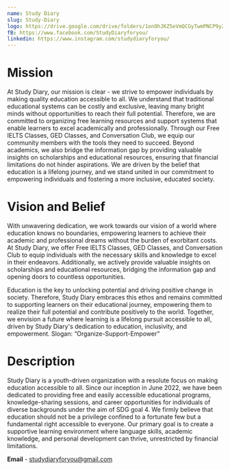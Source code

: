 ```yaml
---
name: Study Diary
slug: Study-Diary
logo: https://drive.google.com/drive/folders/1onOhJKZ5eVmQCGyTwmPNCP9y2CfXURh2?usp=sharing
fB: https://www.facebook.com/StudyDiaryforyou/
linkedin: https://www.instagram.com/studydiaryforyou/
---
```


# Mission

At Study Diary, our mission is clear - we strive to empower individuals by making quality education accessible to all. We understand that traditional educational systems can be costly and exclusive, leaving many bright minds without opportunities to reach their full potential. Therefore, we are committed to organizing free learning resources and support systems that enable learners to excel academically and professionally. Through our Free IELTS Classes, GED Classes, and Conversation Club, we equip our community members with the tools they need to succeed. Beyond academics, we also bridge the information gap by providing valuable insights on scholarships and educational resources, ensuring that financial limitations do not hinder aspirations. We are driven by the belief that education is a lifelong journey, and we stand united in our commitment to empowering individuals and fostering a more inclusive, educated society.

# Vision and Belief

With unwavering dedication, we work towards our vision of a world where education knows no boundaries, empowering learners to achieve their academic and professional dreams without the burden of exorbitant costs. At Study Diary, we offer Free IELTS Classes, GED Classes, and Conversation Club to equip individuals with the necessary skills and knowledge to excel in their endeavors. Additionally, we actively provide valuable insights on scholarships and educational resources, bridging the information gap and opening doors to countless opportunities.

Education is the key to unlocking potential and driving positive change in society. Therefore, Study Diary embraces this ethos and remains committed to supporting learners on their educational journey, empowering them to realize their full potential and contribute positively to the world. Together, we envision a future where learning is a lifelong pursuit accessible to all, driven by Study Diary's dedication to education, inclusivity, and empowerment.
Slogan: “Organize-Support-Empower”

# Description

Study Diary is a youth-driven organization with a resolute focus on making education accessible to all. Since our inception in June 2022, we have been dedicated to providing free and easily accessible educational programs, knowledge-sharing sessions, and career opportunities for individuals of diverse backgrounds under the aim of SDG goal 4. We firmly believe that education should not be a privilege confined to a fortunate few but a fundamental right accessible to everyone. Our primary goal is to create a supportive learning environment where language skills, academic knowledge, and personal development can thrive, unrestricted by financial limitations.

**Email** - studydiaryforyou@gmail.com
